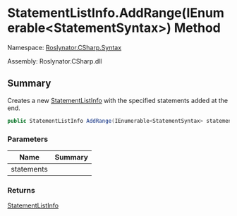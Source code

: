 # StatementListInfo\.AddRange\(IEnumerable\<StatementSyntax>\) Method

Namespace: [Roslynator.CSharp.Syntax](../../README.md)

Assembly: Roslynator\.CSharp\.dll

## Summary

Creates a new [StatementListInfo](../README.md) with the specified statements added at the end\.

```csharp
public StatementListInfo AddRange(IEnumerable<StatementSyntax> statements)
```

### Parameters

| Name | Summary |
| ---- | ------- |
| statements | |

### Returns

[StatementListInfo](../README.md)

